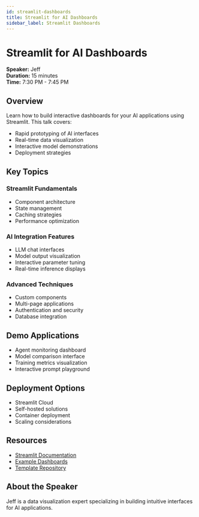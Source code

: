 ```yaml
---
id: streamlit-dashboards
title: Streamlit for AI Dashboards
sidebar_label: Streamlit Dashboards
---
```


# Streamlit for AI Dashboards

**Speaker:** Jeff  
**Duration:** 15 minutes  
**Time:** 7:30 PM - 7:45 PM

## Overview

Learn how to build interactive dashboards for your AI applications using Streamlit. This talk covers:

- Rapid prototyping of AI interfaces
- Real-time data visualization
- Interactive model demonstrations
- Deployment strategies

## Key Topics

### Streamlit Fundamentals

- Component architecture
- State management
- Caching strategies
- Performance optimization

### AI Integration Features

- LLM chat interfaces
- Model output visualization
- Interactive parameter tuning
- Real-time inference displays

### Advanced Techniques

- Custom components
- Multi-page applications
- Authentication and security
- Database integration

## Demo Applications

- Agent monitoring dashboard
- Model comparison interface
- Training metrics visualization
- Interactive prompt playground

## Deployment Options

- Streamlit Cloud
- Self-hosted solutions
- Container deployment
- Scaling considerations

## Resources

- [Streamlit Documentation](https://docs.streamlit.io)
- [Example Dashboards](#)
- [Template Repository](#)

## About the Speaker

Jeff is a data visualization expert specializing in building intuitive interfaces for AI applications.